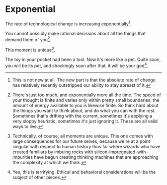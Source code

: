 Exponential
===========

The rate of technological change is increasing exponentially[^1].

[^1]: This is not new at all[^a].  The new part is that the absolute rate
of change has relatively recently outstripped our ability to stay
abreast of it.  

[^a]: The thing about exponential curves is that if you're on a curve
where y=dy/dt (we're using time as the x-axis), it looks the same no
matter where you are: the past is slow-moving and boring, and the future
is getting more complicated unfathomably fast.

You cannot possibly make rational decisions about all the things that
demand them of you[^2].

[^2]: There's just too much, and exponentially more all the time.  The
speed of your thought is finite and varies only within pretty small
boundaries; the amount of energy available to you[^b] is likewise
finite.  So think hard about the things you want to think about, and do
what you can with the rest.  Sometimes that's drifting with the current,
sometimes it's applying a very sloppy heuristic[^c], sometimes it's just
ignoring it.  These are all valid ways to live.

[^b]: Both in the day-to-day meaning of "ability to execute plans, or
care whether or not you're executing" and in the thermodynamic meaning.

[^c]: A friend of mine has only one rule for her daughter:
"Don't be with the Nazis."  It's a good rule.

This moment is unique[^4].

[^4]: Technically, of course, all moments are unique.  This one comes
with large consequences for our future selves, because 
we're at a point singular with respect to human history thus far where
wizards who have created familiars by imbuing rocks with
silicon-impregnated-with-impurities have begun creating thinking
machines that are approaching the complexity at which we think[^d][^e].

[^d]: Since the technological curve is exponential: if we were the only
sentient creatures, we won't be for much longer.

[^e]: And since the technological curve is exponential: these created
sentiences are going to keep getting smarter.  The terrified apes are not.

The toy in your pocket had been a tool.  Now it's more like a pet.
Quite soon, you will be its pet, and shockingly soon after that, it will
be your god[^5].

[^5]: Yes, this is terrifying.  Ethical and behavioral considerations
will be the subject of other pieces.
